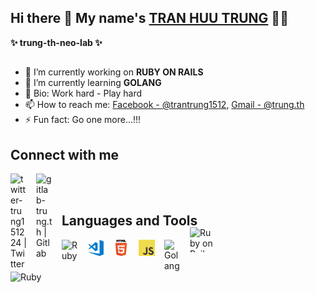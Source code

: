 ## Hi there 👋 My name's [TRAN HUU TRUNG](https://github.com/trung-th-neo-lab) 🙋‍♂️
 **✨ trung-th-neo-lab ✨**
##
- 🔭 I’m currently working on **RUBY ON RAILS**
- 🌱 I’m currently learning **GOLANG**
- 💬 Bio: Work hard - Play hard
- 📫 How to reach me: [Facebook - @trantrung1512](https://www.facebook.com/trantrung1512), [Gmail - @trung.th](mailto:trung.th@neo-lab.vn)
- ⚡ Fun fact: Go one more...!!!

## Connect with me
<a href="https://twitter.com/trung151224">
    <img alt="twitter-trung151224 | Twitter" align="left" width="26px" style="margin-right:15px" src="https://raw.githubusercontent.com/tonka3000/tonka3000/master/assets/twitter.svg" />
 </a>
<a href="https://gitlab.com/trung.th">
  <img alt="gitlab-trung.th | Gitlab" align="left" width="26px" style="margin-right:15px" src="https://raw.githubusercontent.com/tonka3000/tonka3000/master/assets/gitlab.svg" />
</a>

<br />
<br />

## Languages and Tools
<img alt="Ruby" align="left" width="26px" style="margin-right:15px" src="https://design-image.s3-us-west-2.amazonaws.com/upload/ruby.png" />
<img alt="Visual Studio Code" align="left" width="26px" style="margin-right:15px" src="https://raw.githubusercontent.com/github/explore/80688e429a7d4ef2fca1e82350fe8e3517d3494d/topics/visual-studio-code/visual-studio-code.png" />
<img alt="HTML5" align="left" width="26px" style="margin-right:15px" src="https://raw.githubusercontent.com/github/explore/80688e429a7d4ef2fca1e82350fe8e3517d3494d/topics/html/html.png" />
<img alt="JavaScript" align="left" width="26px" style="margin-right:15px" src="https://raw.githubusercontent.com/github/explore/80688e429a7d4ef2fca1e82350fe8e3517d3494d/topics/javascript/javascript.png" />
<img alt="Golang" align="left" width="26px" style="margin-right:15px" src="https://design-image.s3-us-west-2.amazonaws.com/upload/golang.png" />
<img alt="Ruby on Rails" align="left" width="38px" height="40px" style="margin-right:15px; margin-top: -20px" src="https://design-image.s3-us-west-2.amazonaws.com/upload/rails-logo.svg" />

<br />
<br />
<br />

<img alt="Ruby" align="left" style="margin-right:15px" src="https://design-image.s3-us-west-2.amazonaws.com/upload/Th%C6%A1.png" />

